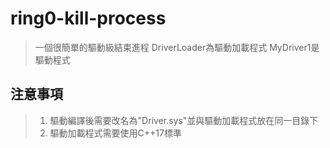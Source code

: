 # ring0-kill-process

> 一個很簡單的驅動級結束進程
DriverLoader為驅動加載程式
MyDriver1是驅動程式

## 注意事項
> 1. 驅動編譯後需要改名為"Driver.sys"並與驅動加載程式放在同一目錄下
> 2. 驅動加載程式需要使用C++17標準

